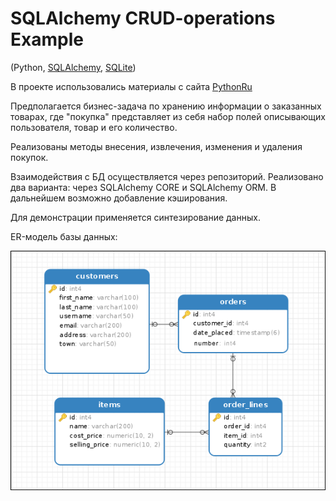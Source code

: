 # SQLAlchemy CRUD-operations Example

(Python, [SQLAlchemy](https://www.sqlalchemy.org/), [SQLite](https://sqlite.org/index.html))

В проекте использовались материалы с сайта [PythonRu](https://pythonru.com/biblioteki/vvedenie-v-sqlalchemy)

Предполагается бизнес-задача по хранению информации о заказанных товарах, 
где "покупка" представляет из себя набор полей описывающих пользователя, товар и его количество.

Реализованы методы внесения, извлечения, изменения и удаления покупок. 

Взаимодействия с БД осуществляется через репозиторий. 
Реализовано два варианта: через SQLAlchemy CORE и SQLAlchemy ORM. 
В дальнейшем возможно добавление кэширования.

Для демонстрации применяется синтезирование данных.

ER-модель базы данных:

[![ДБ](database_structure.gif)](https://pythonru.com/biblioteki/shemy-sqlalchemy-core)